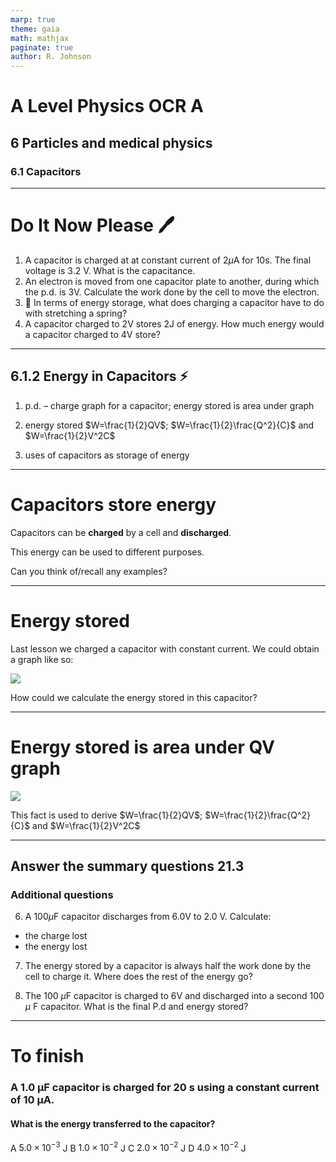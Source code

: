 ```yaml
---
marp: true
theme: gaia
math: mathjax
paginate: true
author: R. Johnson
---
```


# A Level Physics OCR A

## 6 Particles and medical physics

### 6.1 Capacitors

---

# Do It Now Please :pen:

1. A capacitor is charged at at constant current of 2$\mu$A for 10s. The final voltage is 3.2 V. What is the capacitance.
2. An electron is moved from one capacitor plate to another, during which the p.d. is 3V. Calculate the work done by the cell to move the electron.
3. :thinking: In terms of energy storage, what does charging a capacitor have to do with stretching a spring?
4. A capacitor charged to 2V stores 2J of energy. How much energy would a capacitor charged to 4V store?

---

## 6.1.2 Energy in Capacitors :zap:

1. p.d. – charge graph for a capacitor; energy stored is area under graph

2. energy stored $W=\frac{1}{2}QV$; $W=\frac{1}{2}\frac{Q^2}{C}$ and $W=\frac{1}{2}V^2C$

3. uses of capacitors as storage of energy

---

# Capacitors store **energy**

Capacitors can be **charged** by a cell and **discharged**.

This energy can be used to different purposes.

Can you think of/recall any examples?

---

# Energy stored

Last lesson we charged a capacitor with constant current. We could obtain a graph like so:

![](https://bam.files.bbci.co.uk/bam/live/content/zxs8mp3/large)

How could we calculate the energy stored in this capacitor?

---

# Energy stored is **area under QV graph**

![](http://physicsnet.co.uk/wp-content/uploads/2010/05/cap-energy-graph.jpg)

This fact is used to derive $W=\frac{1}{2}QV$; $W=\frac{1}{2}\frac{Q^2}{C}$ and $W=\frac{1}{2}V^2C$

---

## Answer the summary questions 21.3

### Additional questions

6. A 100$\mu$F capacitor discharges from 6.0V to 2.0 V. Calculate:

- the charge lost
- the energy lost

7. The energy stored by a capacitor is always half the work done by the cell to charge it. Where does the rest of the energy go?

8. The 100 $\mu$F capacitor is charged to 6V and discharged into a second 100 $\mu$ F capacitor. What is the final P.d and energy stored?

---

# To finish

### A 1.0 μF capacitor is charged for 20 s using a constant current of 10 μA.

#### What is the energy transferred to the capacitor?

A $5.0 \times 10^{-3}$ J
B $1.0 \times 10^{-2}$ J
C $2.0 \times 10^{-2}$ J
D $4.0 \times 10^{-2}$ J

<!-- answer: C -->
